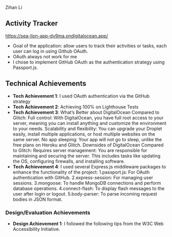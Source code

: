 Zihan Li


## Activity Tracker
https://sea-lion-app-dv9ma.ondigitalocean.app/


- Goal of the application: allow users to track their activities or tasks, each user can log in using Github OAuth.
- OAuth always not work for me 
- I chose to implement GitHub OAuth as the authentication strategy using Passport.js.


## Technical Achievements
- **Tech Achievement 1**: I used OAuth authentication via the GitHub strategy
- **Tech Achievement 2**: Achieving 100% on Lighthouse Tests
- **Tech Achievement 3**: What’s Better about DigitalOcean Compared to Glitch:
  Full control: With DigitalOcean, you have full root access to your server, meaning you can install anything and customize the environment to your needs.
  Scalability and flexibility: You can upgrade your Droplet easily, install multiple applications, or host multiple websites on the same server.
  No app sleeping: Your app will not go to sleep, unlike the free plans on Heroku and Glitch.
  Downsides of DigitalOcean Compared to Glitch:
  Requires server management: You are responsible for maintaining and securing the server. This includes tasks like updating the OS, configuring firewalls, and installing software.
- **Tech Achievement 4**: I used several Express.js middleware packages to enhance the functionality of the project:
1.passport.js: For OAuth authentication with GitHub.
2.express-session: For managing user sessions.
3.mongoose: To handle MongoDB connections and perform database operations.
4.connect-flash: To display flash messages to the user after login or logout.
5.body-parser: To parse incoming request bodies in JSON format.

### Design/Evaluation Achievements
- **Design Achievement 1**: I followed the following tips from the W3C Web Accessibility Initiative.

